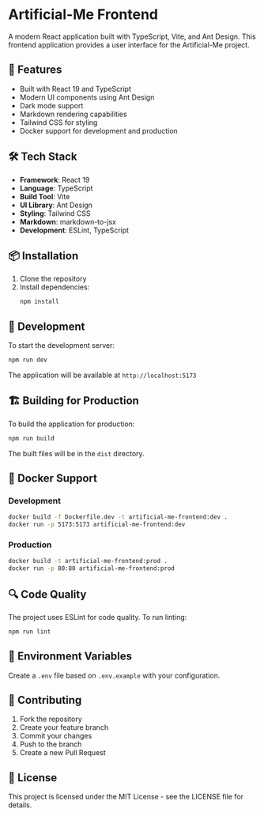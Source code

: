 # Artificial-Me Frontend

A modern React application built with TypeScript, Vite, and Ant Design. This frontend application provides a user interface for the Artificial-Me project.

## 🚀 Features

- Built with React 19 and TypeScript
- Modern UI components using Ant Design
- Dark mode support
- Markdown rendering capabilities
- Tailwind CSS for styling
- Docker support for development and production

## 🛠️ Tech Stack

- **Framework**: React 19
- **Language**: TypeScript
- **Build Tool**: Vite
- **UI Library**: Ant Design
- **Styling**: Tailwind CSS
- **Markdown**: markdown-to-jsx
- **Development**: ESLint, TypeScript

## 📦 Installation

1. Clone the repository
2. Install dependencies:
   ```bash
   npm install
   ```

## 🚀 Development

To start the development server:

```bash
npm run dev
```

The application will be available at `http://localhost:5173`

## 🏗️ Building for Production

To build the application for production:

```bash
npm run build
```

The built files will be in the `dist` directory.

## 🐳 Docker Support

### Development
```bash
docker build -f Dockerfile.dev -t artificial-me-frontend:dev .
docker run -p 5173:5173 artificial-me-frontend:dev
```

### Production
```bash
docker build -t artificial-me-frontend:prod .
docker run -p 80:80 artificial-me-frontend:prod
```

## 🔍 Code Quality

The project uses ESLint for code quality. To run linting:

```bash
npm run lint
```

## 📝 Environment Variables

Create a `.env` file based on `.env.example` with your configuration.

## 🤝 Contributing

1. Fork the repository
2. Create your feature branch
3. Commit your changes
4. Push to the branch
5. Create a new Pull Request

## 📄 License

This project is licensed under the MIT License - see the LICENSE file for details.
